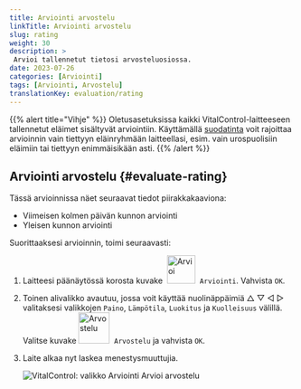 ```yaml
---
title: Arviointi arvostelu
linkTitle: Arviointi arvostelu
slug: rating
weight: 30
description: >
 Arvioi tallennetut tietosi arvosteluosiossa.
date: 2023-07-26
categories: [Arviointi]
tags: [Arviointi, Arvostelu]
translationKey: evaluation/rating
---
```

{{% alert title="Vihje" %}}
Oletusasetuksissa kaikki VitalControl-laitteeseen tallennetut eläimet sisältyvät arviointiin. Käyttämällä [suodatinta](../../filter/) voit rajoittaa arvioinnin vain tiettyyn eläinryhmään laitteellasi, esim. vain urospuolisiin eläimiin tai tiettyyn enimmäisikään asti.
{{% /alert %}}
 
## Arviointi arvostelu {#evaluate-rating}

Tässä arvioinnissa näet seuraavat tiedot piirakkakaaviona:
- Viimeisen kolmen päivän kunnon arviointi
- Yleisen kunnon arviointi

Suorittaaksesi arvioinnin, toimi seuraavasti:

1. Laitteesi päänäytössä korosta kuvake &nbsp;<img src="/icons/main/evaluation.svg" width="50" align="bottom" alt="Arvioi" />&nbsp; `Arviointi`. Vahvista `OK`.

2. Toinen alivalikko avautuu, jossa voit käyttää nuolinäppäimiä △ ▽ ◁ ▷ valitaksesi valikkojen `Paino`, `Lämpötila`, `Luokitus` ja `Kuolleisuus` välillä. Valitse kuvake <img src="/icons/evaluation/rating.svg" width="55" align="bottom" alt="Arvostelu" />&nbsp; `Arvostelu` ja vahvista `OK`.

3. Laite alkaa nyt laskea menestysmuuttujia.

   ![VitalControl: valikko Arviointi Arvioi arvostelu](../images/rating.png "Arvioi arvostelu")

